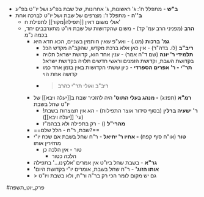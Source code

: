 * **ב"ש** - מתפלל ח': ג' ראשונות, ג' אחרונות, של שבת בפ"ע ושל יו''ט בפ"ע
* **ב''ה** - מתפלל ז': מצרפים של שבת ושל יו"ט לברכה אחת
	* אולי משום דאין [[תפילה|מקור]] לתפילת ח'
	* **הרב** (מפניני הרב עמ' קד) - משום שהקדושות של שבת ויו"ט מתערבבים יחד, בכמה נ"מ
		* **גמ' ברכות** (מט.) - ואע"פ שאין חותמין בשניים, הכא חדא היא
			* **ריב"ב** (לו. בדה"ר) - אין כאן אלא ברכת מקדש, שהקב"ה מקדש הכל
			* **תלמידי ר' יונה** (שם ד"ה אמר) - ענין אחד הוא, קדושת ישראל תלויה בקדושת השבת, וקדושת הזמנים וראשי חדשים תלויה בקדושת ישראל
			* **תר"י - ר' אפרים הספרדי** - כיון ששתי הקדושות באין בזמן אחד כמו קדושה אחת הוי
			* > ריב"ב ואולי תר"י כהרב
		* **רמ"א** (תפז:ג) **- מנהג בעלי התוס'** היה להזכיר שבת ב[[יעלה ויבא]] של יו"ט שחל בשבת
			* **ר' ישעיה ברלין** (בסוף סידור אוצר התפילות) - הא אין חצוצרות בשבת! (עי' [[יעלה ויבא]])
			* **מהרי"ל** () - רק בתפילה ולא בבהמ"ז
		* ==שבת, ר"ח - הלל שלם?==
		* **טור** (או"ח סוף קפח) **- אחיו ר' יחיאל** - ר"ח שחל בשבת אם שכח יו"י מחזירין אותו
			* טור - אין הלכה כן
				* הלכה כטור
		* **גר"א** - בשבת שחל ביו"ט אין אמרים 'אלקינו…' בתפילה
		* **'אותו הזוג'** - ר"ח שחל בשבת, אומרים יו"י בקדושת היום
		* \> גם יש מקום לומר הכי רק בר"ה ור"ח, ולא בשבת ויו"ט

#פרק_יוט_תשפה 